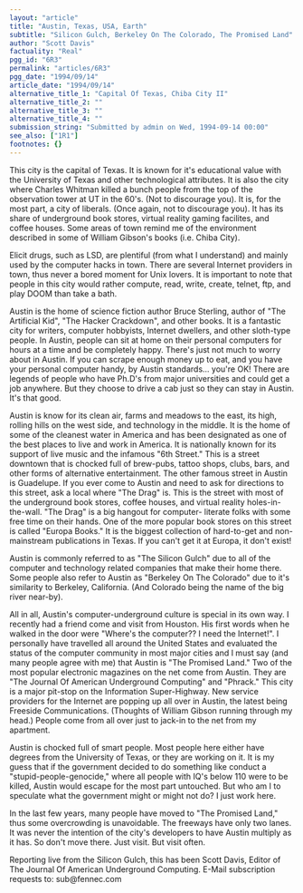 ```yaml
---
layout: "article"
title: "Austin, Texas, USA, Earth"
subtitle: "Silicon Gulch, Berkeley On The Colorado, The Promised Land"
author: "Scott Davis"
factuality: "Real"
pgg_id: "6R3"
permalink: "articles/6R3"
pgg_date: "1994/09/14"
article_date: "1994/09/14"
alternative_title_1: "Capital Of Texas, Chiba City II"
alternative_title_2: ""
alternative_title_3: ""
alternative_title_4: ""
submission_string: "Submitted by admin on Wed, 1994-09-14 00:00"
see_also: ["1R1"]
footnotes: {}
---
```

<div>
<p>This city is the capital of Texas. It is known for it's educational value with the University of Texas and other technological attributes. It is also the city where Charles Whitman killed a bunch people from the top of the observation tower at UT in the 60's. (Not to discourage you). It is, for the most part, a city of liberals. (Once again, not to discourage you). It has its share of underground book stores, virtual reality gaming facilites, and coffee houses. Some areas of town remind me of the environment described in some of William Gibson's books (i.e. Chiba City).</p>
<p>Elicit drugs, such as LSD, are plentiful (from what I understand) and mainly used by the computer hacks in town. There are several Internet providers in town, thus never a bored moment for Unix lovers. It is important to note that people in this city would rather compute, read, write, create, telnet, ftp, and play DOOM than take a bath.</p>
<p>Austin is the home of science fiction author Bruce Sterling, author of "The Artificial Kid", "The Hacker Crackdown", and other books. It is a fantastic city for writers, computer hobbyists, Internet dwellers, and other sloth-type people. In Austin, people can sit at home on their personal computers for hours at a time and be completely happy. There's just not much to worry about in Austin. If you can scrape enough money up to eat, and you have your personal computer handy, by Austin standards... you're OK! There are legends of people who have Ph.D's from major universities and could get a job anywhere. But they choose to drive a cab just so they can stay in Austin. It's that good.</p>
<p>Austin is know for its clean air, farms and meadows to the east, its high, rolling hills on the west side, and technology in the middle. It is the home of some of the cleanest water in America and has been designated as one of the best places to live and work in America. It is nationally known for its support of live music and the infamous "6th Street." This is a street downtown that is chocked full of brew-pubs, tattoo shops, clubs, bars, and other forms of alternative entertainment. The other famous street in Austin is Guadelupe. If you ever come to Austin and need to ask for directions to this street, ask a local where "The Drag" is. This is the street with most of the underground book stores, coffee houses, and virtual reality holes-in-the-wall. "The Drag" is a big hangout for computer- literate folks with some free time on their hands. One of the more popular book stores on this street is called "Europa Books." It is the biggest collection of hard-to-get and non-mainstream publications in Texas. If you can't get it at Europa, it don't exist!</p>
<p>Austin is commonly referred to as "The Silicon Gulch" due to all of the computer and technology related companies that make their home there. Some people also refer to Austin as "Berkeley On The Colorado" due to it's similarity to Berkeley, California. (And Colorado being the name of the big river near-by).</p>
<p>All in all, Austin's computer-underground culture is special in its own way. I recently had a friend come and visit from Houston. His first words when he walked in the door were "Where's the computer?? I need the Internet!". I personally have travelled all around the United States and evaluated the status of the computer community in most major cities and I must say (and many people agree with me) that Austin is "The Promised Land." Two of the most popular electronic magazines on the net come from Austin. They are "The Journal Of American Underground Computing" and "Phrack." This city is a major pit-stop on the Information Super-Highway. New service providers for the Internet are popping up all over in Austin, the latest being Freeside Communications. (Thoughts of William Gibson running through my head.) People come from all over just to jack-in to the net from my apartment.</p>
<p>Austin is chocked full of smart people. Most people here either have degrees from the University of Texas, or they are working on it. It is my guess that if the government decided to do something like conduct a "stupid-people-genocide," where all people with IQ's below 110 were to be killed, Austin would escape for the most part untouched. But who am I to speculate what the government might or might not do? I just work here.</p>
<p>In the last few years, many people have moved to "The Promised Land," thus some overcrowding is unavoidable. The freeways have only two lanes. It was never the intention of the city's developers to have Austin multiply as it has. So don't move there. Just visit. But visit often.</p>
<p>Reporting live from the Silicon Gulch, this has been Scott Davis, Editor of The Journal Of American Underground Computing. E-Mail subscription requests to: sub@fennec.com</p>
</div>
